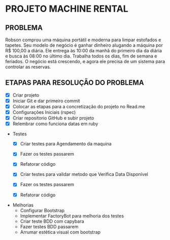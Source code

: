 # PROJETO MACHINE RENTAL

## PROBLEMA

Robson comprou uma máquina portátil e moderna para limpar estofados e tapetes.
Seu modelo de negócio é ganhar dinheiro alugando a máquina por R$ 100,00 a diária.
Ele entrega às 10:00 da manhã do primeiro dia da diária e busca às 08:00 no último dia.
Trabalha todos os dias, fim de semana e feriados.
O negócio está crescendo, e agora ele precisa de um sistema para controlar as reservas.

## ETAPAS PARA RESOLUÇÃO DO PROBLEMA

- [x]  Criar projeto
- [x]  Iniciar Git e dar primeiro commit
- [x]  Colocar as etapas para a concretização do projeto no Read.me
- [x]  Configurações Iniciais (rspec)
- [x]  Criar repositorio GitHub e subir projeto
- [x]  Relembrar como funciona datas em ruby

- Testes
  - [x]  Criar testes para Agendamento da maquina
  - [x]  Fazer os testes passarem
  - [x]  Refatorar código
  - [x]  Criar testes para validar metodo que Verifica Data Disponível
  - [x]  Fazer os testes passarem
  - [x]  Refatorar código


- Melhorias
  *  Configurar Bootstrap
  *  Implementar FactoryBot para melhoria dos testes
  *  Criar teste BDD com capybara 
  *  Fazer testes BDD passarem
  *  Arrumar estética visual com bootstrap


